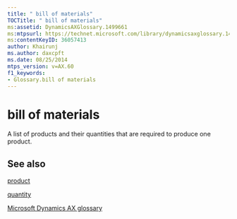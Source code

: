 ```yaml
---
title: " bill of materials"
TOCTitle: " bill of materials"
ms:assetid: DynamicsAXGlossary.1499661
ms:mtpsurl: https://technet.microsoft.com/library/dynamicsaxglossary.1499661(v=AX.60)
ms:contentKeyID: 36057413
author: Khairunj
ms.author: daxcpft
ms.date: 08/25/2014
mtps_version: v=AX.60
f1_keywords:
- Glossary.bill of materials
---
```


# bill of materials

A list of products and their quantities that are required to produce one product.

## See also

[product](product.md)

[quantity](quantity.md)

[Microsoft Dynamics AX glossary](glossary/microsoft-dynamics-ax-glossary.md)

  


